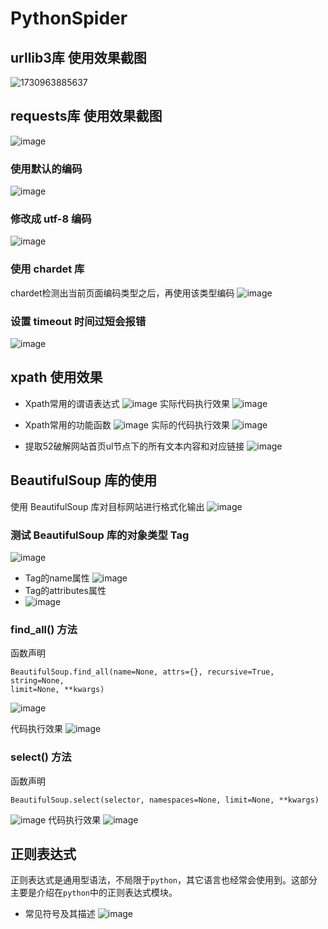# PythonSpider

## urllib3库 使用效果截图

![1730963885637](https://github.com/user-attachments/assets/ac1297ed-0bb5-48af-88ab-edc515ed0e7a)


## requests库 使用效果截图

![image](https://github.com/user-attachments/assets/3e5c565b-cca5-4c3a-b1a1-738069c33d54)

### 使用默认的编码

![image](https://github.com/user-attachments/assets/27e2d2d0-c510-416b-836c-b07b8ec653e6)

### 修改成 utf-8 编码

![image](https://github.com/user-attachments/assets/e96d218f-1a2b-4594-8857-16b18d2cc552)

### 使用 chardet 库
chardet检测出当前页面编码类型之后，再使用该类型编码
![image](https://github.com/user-attachments/assets/9cef737a-3396-447a-bbec-b80c523b6e8f)

### 设置 timeout 时间过短会报错
![image](https://github.com/user-attachments/assets/ca6b936c-eddb-4115-ba3d-c8881de26654)

## xpath 使用效果
- Xpath常用的谓语表达式
![image](https://github.com/user-attachments/assets/8678adfe-ffc2-40ba-99cb-84c9146d22d1)
实际代码执行效果
![image](https://github.com/user-attachments/assets/03b9eb35-c5b3-4040-b6dc-424e6cf63fd1)

- Xpath常用的功能函数
![image](https://github.com/user-attachments/assets/4ab711ed-f4f1-439a-b6b6-7410d2dab829)
实际的代码执行效果
![image](https://github.com/user-attachments/assets/18dba6f9-717b-40a2-908e-231e60482ae3)

- 提取52破解网站首页ul节点下的所有文本内容和对应链接
![image](https://github.com/user-attachments/assets/b9075737-1e2b-4648-b391-41de3fd875da)


## BeautifulSoup 库的使用
使用 BeautifulSoup 库对目标网站进行格式化输出
![image](https://github.com/user-attachments/assets/4d9118ba-ce0b-4b8b-9b38-e05709b2b075)
### 测试 BeautifulSoup 库的对象类型 Tag
![image](https://github.com/user-attachments/assets/cebd1a26-2d7c-45d0-8fe4-0c24022d7caa)
- Tag的name属性
![image](https://github.com/user-attachments/assets/40da7a77-560e-48b6-8d33-0a8e219b4808)
- Tag的attributes属性
- ![image](https://github.com/user-attachments/assets/e759d616-0f56-4884-b131-2f05925652b8)

### find_all() 方法
函数声明
```
BeautifulSoup.find_all(name=None, attrs={}, recursive=True, string=None,
limit=None, **kwargs)
```
![image](https://github.com/user-attachments/assets/53207d94-fc98-4d66-8683-38d9963db997)

代码执行效果
![image](https://github.com/user-attachments/assets/37a9f346-8b9c-4099-86c2-c429032b2211)

### select() 方法
函数声明
```
BeautifulSoup.select(selector, namespaces=None, limit=None, **kwargs)
```
![image](https://github.com/user-attachments/assets/e56cff81-9a2e-4929-a98f-b56875973ebb)
代码执行效果
![image](https://github.com/user-attachments/assets/d9518885-ca36-4f39-9b15-6cd1ea0fbc52)

## 正则表达式
正则表达式是通用型语法，不局限于`python`，其它语言也经常会使用到。这部分主要是介绍在`python`中的正则表达式模块。

- 常见符号及其描述 
![image](https://github.com/user-attachments/assets/975b02ab-90c6-4a31-8dab-29d6a4045c65)


